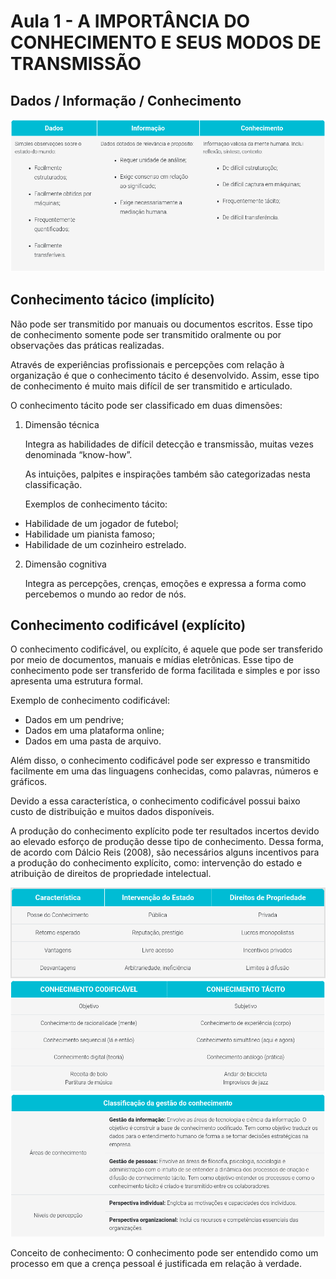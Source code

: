 # Aula 1 - A IMPORTÂNCIA DO CONHECIMENTO E SEUS MODOS DE TRANSMISSÃO

## Dados / Informação / Conhecimento

![Dados / Informação / Conhecimento](/media/dados_informacao_conhecimento.png)

## Conhecimento tácico (implícito)

Não pode ser transmitido por manuais ou documentos escritos. Esse tipo de conhecimento somente pode ser transmitido oralmente ou por observações das práticas realizadas.

Através de experiências profissionais e percepções com relação à organização é que o conhecimento tácito é desenvolvido. Assim, esse tipo de conhecimento é muito mais difícil de ser transmitido e articulado.

O conhecimento tácito pode ser classificado em duas dimensões:

1. Dimensão técnica

    Integra as habilidades de difícil detecção e transmissão, muitas vezes denominada “know-how”.

    As intuições, palpites e inspirações também são categorizadas nesta classificação.

    Exemplos de conhecimento tácito:
- Habilidade de um jogador de futebol;
- Habilidade um pianista famoso;
- Habilidade de um cozinheiro estrelado.

2. Dimensão cognitiva

    Integra as percepções, crenças, emoções e expressa a forma como percebemos o mundo ao redor de nós.

## Conhecimento codificável (explícito)

O conhecimento codificável, ou explícito, é aquele que pode ser transferido por meio de documentos, manuais e mídias eletrônicas.
Esse tipo de conhecimento pode ser transferido de forma facilitada e simples e por isso apresenta uma estrutura formal.

Exemplo de conhecimento codificável:
- Dados em um pendrive;
- Dados em uma plataforma online;
- Dados em uma pasta de arquivo.

Além disso, o conhecimento codificável pode ser expresso e transmitido facilmente em uma das linguagens conhecidas, como palavras, números e gráficos.

Devido a essa característica, o conhecimento codificável possui baixo custo de distribuição e muitos dados disponíveis.

A produção do conhecimento explícito pode ter resultados incertos devido ao elevado esforço de produção desse tipo de conhecimento. Dessa forma, de acordo com Dálcio Reis (2008), são necessários alguns incentivos para a produção do conhecimento explícito, como: intervenção do estado e atribuição de direitos de propriedade intelectual.

![Características, Intervenção do Estado e Direitos de Propriedade](/media/caracteristica_intervencao_direitos.png)
![Conhecimento Codificável x Tácito](/media/conhecimento_codificavel_tacito.png)
![Classificação da gestão do conhecimento](/media/classificacao_gestao_conhecimento.png)

Conceito de conhecimento: O conhecimento pode ser entendido como um processo em que a crença pessoal é justificada em relação à verdade.